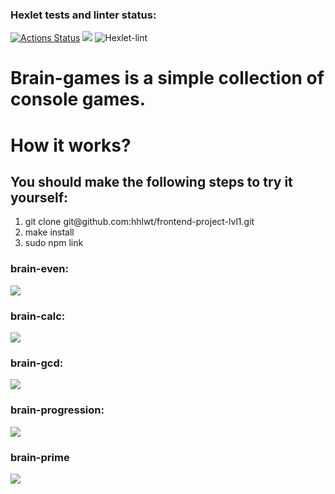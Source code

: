 ### Hexlet tests and linter status:

[![Actions Status](https://github.com/hhlwt/frontend-project-lvl1/workflows/hexlet-check/badge.svg)](https://github.com/hhlwt/frontend-project-lvl1/actions)
<a href="https://codeclimate.com/github/codeclimate/codeclimate/maintainability"><img src="https://api.codeclimate.com/v1/badges/a99a88d28ad37a79dbf6/maintainability" /></a>
![Hexlet-lint](https://github.com/hhlwt/frontend-project-lvl1/actions/workflows/make-lint.yml/badge.svg)

<h1>Brain-games is a simple collection of console games.</h1>

<h1>How it works?</h1>
<h2>You should make the following steps to try it yourself:</h2>
<ol>
  <li>git clone git@github.com:hhlwt/frontend-project-lvl1.git</li>
  <li>make install</li>
  <li>sudo npm link</li>
</ol>

<h3>brain-even:</h3>
<a href="https://asciinema.org/a/2um0OoWzPa6aaaP8Y0mTRk5FU" target="_blank"><img src="https://asciinema.org/a/2um0OoWzPa6aaaP8Y0mTRk5FU.svg" /></a>
<h3>brain-calc:</h3>
<a href="https://asciinema.org/a/3ImekH8nKkuOiDochIltUioSZ" target="_blank"><img src="https://asciinema.org/a/3ImekH8nKkuOiDochIltUioSZ.svg" /></a>
<h3>brain-gcd:</h3>
<a href="https://asciinema.org/a/UTXafLhDyHUsYB5dIftae3ANE" target="_blank"><img src="https://asciinema.org/a/UTXafLhDyHUsYB5dIftae3ANE.svg" /></a>
<h3>brain-progression:</h3>
<a href="https://asciinema.org/a/jERzT4XMZ8ojGX4jmyE8iBXXg" target="_blank"><img src="https://asciinema.org/a/jERzT4XMZ8ojGX4jmyE8iBXXg.svg" /></a>
<h3>brain-prime</h3>
<a href="https://asciinema.org/a/fxeOorYRV2LaqAUn4QqnB22Ix" target="_blank"><img src="https://asciinema.org/a/fxeOorYRV2LaqAUn4QqnB22Ix.svg" /></a>
